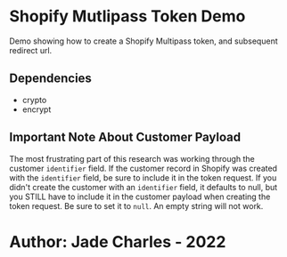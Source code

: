 # Shopify Mutlipass Token Demo

Demo showing how to create a Shopify Multipass token, and subsequent redirect url.

## Dependencies

- crypto
- encrypt


## Important Note About Customer Payload

The most frustrating part of this research was working through the customer `identifier` field. If the customer record in Shopify was created with the `identifier` field, be sure to include it in the token request.
If you didn't create the customer with an `identifier` field, it defaults to null, but you STILL have to include it in the customer payload when creating the token request. Be sure to set it to `null`. An empty string will not work.


# Author: Jade Charles - 2022
